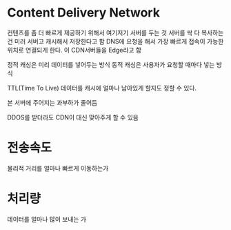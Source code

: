 # Content Delivery Network

컨텐츠를 좀 더 빠르게 제공하기 위해서 여기저기 서버를 두는 것 
서버를 싹 다 복사하는건 미러 서버고
캐시해서 저장한다고 함
DNS에 요청을 해서 가장 빠르게 접속이 가능한 위치로 연결되게 한다.
이 CDN서버들을 Edge라고 함

정적 캐싱은 미리 데이터를 넣어두는 방식
동적 캐싱은 사용자가 요청할 때마다 넣는 방식

TTL(Time To Live) 데이터를 캐시에 얼마나 남아있게 할지도 정할 수 있다.

본 서버에 주어지는 과부하가 줄어듬

DDOS를 받더라도 CDN이 대신 맞아주게 할 수 있음


# 전송속도
물리적 거리를 얼마나 빠르게 이동하는가

# 처리량
데이터를 얼마나 많이 보내는 가
